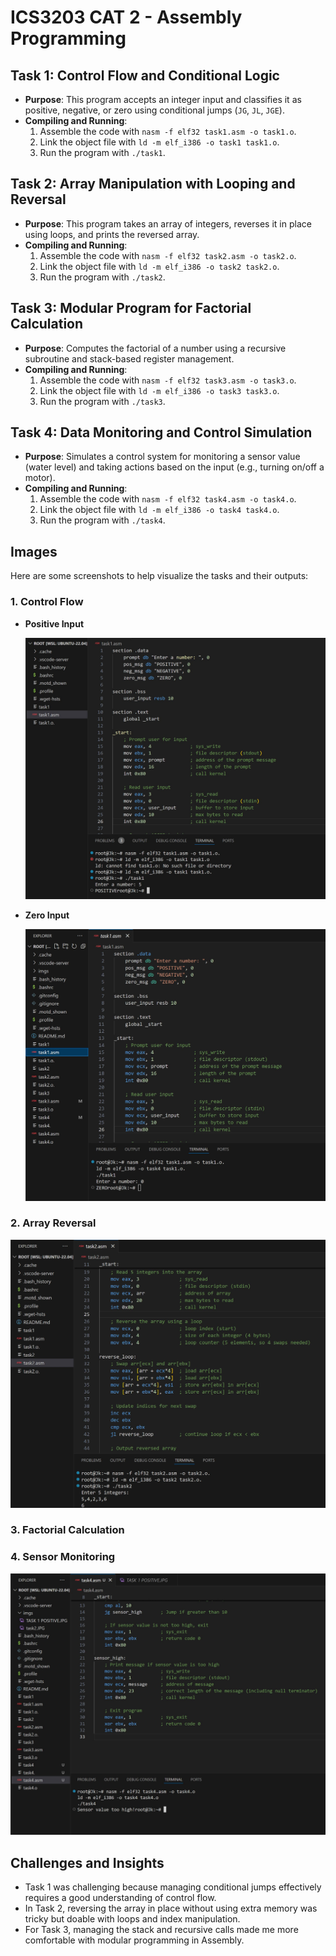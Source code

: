 # ICS3203 CAT 2 - Assembly Programming

## Task 1: Control Flow and Conditional Logic
- **Purpose**: This program accepts an integer input and classifies it as positive, negative, or zero using conditional jumps (`JG`, `JL`, `JGE`).
- **Compiling and Running**:
  1. Assemble the code with `nasm -f elf32 task1.asm -o task1.o`.
  2. Link the object file with `ld -m elf_i386 -o task1 task1.o`.
  3. Run the program with `./task1`.

## Task 2: Array Manipulation with Looping and Reversal
- **Purpose**: This program takes an array of integers, reverses it in place using loops, and prints the reversed array.
- **Compiling and Running**:
  1. Assemble the code with `nasm -f elf32 task2.asm -o task2.o`.
  2. Link the object file with `ld -m elf_i386 -o task2 task2.o`.
  3. Run the program with `./task2`.

## Task 3: Modular Program for Factorial Calculation
- **Purpose**: Computes the factorial of a number using a recursive subroutine and stack-based register management.
- **Compiling and Running**:
  1. Assemble the code with `nasm -f elf32 task3.asm -o task3.o`.
  2. Link the object file with `ld -m elf_i386 -o task3 task3.o`.
  3. Run the program with `./task3`.

## Task 4: Data Monitoring and Control Simulation
- **Purpose**: Simulates a control system for monitoring a sensor value (water level) and taking actions based on the input (e.g., turning on/off a motor).
- **Compiling and Running**:
  1. Assemble the code with `nasm -f elf32 task4.asm -o task4.o`.
  2. Link the object file with `ld -m elf_i386 -o task4 task4.o`.
  3. Run the program with `./task4`.

## Images

Here are some screenshots to help visualize the tasks and their outputs:

### 1. Control Flow
- **Positive Input** 

  <img src="imgs/task1positive.JPG" width="600"/>  

- **Zero Input**  

  <img src="imgs/task1zero.JPG" width="600"/>

### 2. Array Reversal

<img src="imgs/task2.JPG" width="600"/> 

### 3. Factorial Calculation

### 4. Sensor Monitoring

<img src="imgs/task4.JPG" width="600"/> 

## Challenges and Insights
- Task 1 was challenging because managing conditional jumps effectively requires a good understanding of control flow.
- In Task 2, reversing the array in place without using extra memory was tricky but doable with loops and index manipulation.
- For Task 3, managing the stack and recursive calls made me more comfortable with modular programming in Assembly.
